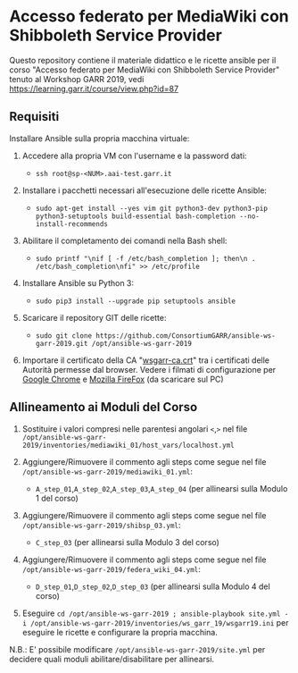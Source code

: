 # Accesso federato per MediaWiki con Shibboleth Service Provider

Questo repository contiene il materiale didattico e le ricette ansible per il corso "Accesso federato per MediaWiki con Shibboleth Service Provider" tenuto al Workshop GARR 2019, vedi https://learning.garr.it/course/view.php?id=87


## Requisiti

Installare Ansible sulla propria macchina virtuale:

1. Accedere alla propria VM con l'username e la password dati:
   * `ssh root@sp-<NUM>.aai-test.garr.it`

2. Installare i pacchetti necessari all'esecuzione delle ricette Ansible:
   * `sudo apt-get install --yes vim git python3-dev python3-pip python3-setuptools build-essential bash-completion --no-install-recommends`

3. Abilitare il completamento dei comandi nella Bash shell:
   * `sudo printf "\nif [ -f /etc/bash_completion ]; then\n . /etc/bash_completion\nfi" >> /etc/profile`
   
4. Installare Ansible su Python 3:
   * `sudo pip3 install --upgrade pip setuptools ansible`
   
5. Scaricare il repository GIT delle ricette:
   * `sudo git clone https://github.com/ConsortiumGARR/ansible-ws-garr-2019.git /opt/ansible-ws-garr-2019`

6. Importare il certificato della CA "[wsgarr-ca.crt](https://github.com/ConsortiumGARR/ansible-ws-garr-2019/blob/master/wsgarr-ca.crt)" tra i certificati delle Autorità permesse dal browser. Vedere i filmati di configurazione per [Google Chrome](https://github.com/ConsortiumGARR/ansible-ws-garr-2019/blob/master/Aggiungere-CA-a-Chrome.mp4) e [Mozilla FireFox](https://github.com/ConsortiumGARR/ansible-ws-garr-2019/blob/master/Aggiungere-CA-a-FireFox.mp4) (da scaricare sul PC)

## Allineamento ai Moduli del Corso

1. Sostituire i valori compresi nelle parentesi angolari `<`,`>` nel file `/opt/ansible-ws-garr-2019/inventories/mediawiki_01/host_vars/localhost.yml`

2. Aggiungere/Rimuovere il commento agli steps come segue nel file `/opt/ansible-ws-garr-2019/mediawiki_01.yml`:
   * `A_step_01`,`A_step_02`,`A_step_03`,`A_step_04` (per allinearsi sulla Modulo 1 del corso)

3. Aggiungere/Rimuovere il commento agli steps come segue nel file `/opt/ansible-ws-garr-2019/shibsp_03.yml`:
   * `C_step_03` (per allinearsi sulla Modulo 3 del corso)

4. Aggiungere/Rimuovere il commento agli steps come segue nel file `/opt/ansible-ws-garr-2019/federa_wiki_04.yml`:
   * `D_step_01`,`D_step_02`,`D_step_03` (per allinearsi sulla Modulo 4 del corso)

5. Eseguire `cd /opt/ansible-ws-garr-2019 ; ansible-playbook site.yml -i /opt/ansible-ws-garr-2019/inventories/ws_garr_19/wsgarr19.ini` per eseguire le ricette e configurare la propria macchina.


N.B.: E' possibile modificare `/opt/ansible-ws-garr-2019/site.yml` per decidere quali moduli abilitare/disabilitare per allinearsi.
